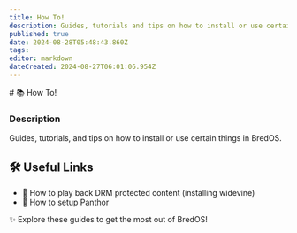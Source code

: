```yaml
---
title: How To!
description: Guides, tutorials and tips on how to install or use certain things in BredOS
published: true
date: 2024-08-28T05:48:43.860Z
tags: 
editor: markdown
dateCreated: 2024-08-27T06:01:06.954Z
---
```


\# 📚 How To!

### **Description**

Guides, tutorials, and tips on how to install or use certain things in BredOS.

## 🛠️ Useful Links

-   🎥 How to play back DRM protected content (installing widevine)
-   🐾 How to setup Panthor

✨ Explore these guides to get the most out of BredOS!